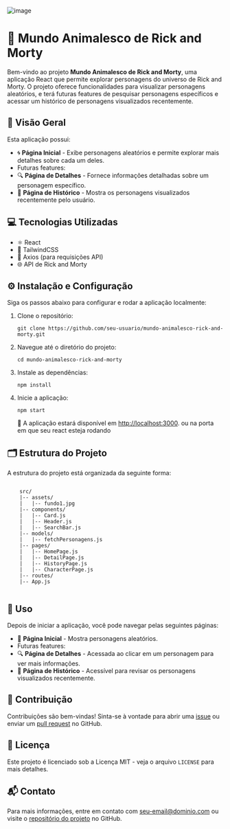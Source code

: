 ![image](https://github.com/JonasLProgramador/RICK-AND-MORTY-UNIVERSE/assets/172916273/52076439-8723-412f-9a8a-5155a198b96d)
<!DOCTYPE html>
<html lang="pt-BR">

</head>
<body>
    <h1>🌌 Mundo Animalesco de Rick and Morty</h1>
    <p>Bem-vindo ao projeto <strong>Mundo Animalesco de Rick and Morty</strong>, uma aplicação React que permite explorar personagens do universo de Rick and Morty. O projeto oferece funcionalidades para visualizar personagens aleatórios, e terá futuras features de pesquisar personagens específicos e acessar um histórico de personagens visualizados recentemente.</p>
    <h2>🧭 Visão Geral</h2>
    <p>Esta aplicação possui:</p>
    <ul>
        <li>🌀 <strong>Página Inicial</strong> - Exibe personagens aleatórios e permite explorar mais detalhes sobre cada um deles.</li>
     <li>Futuras features:</li>
      <li>🔍 <strong>Página de Detalhes</strong> - Fornece informações detalhadas sobre um personagem específico.</li>
        <li>📜 <strong>Página de Histórico</strong> - Mostra os personagens visualizados recentemente pelo usuário.</li>
    </ul>
    <h2>💻 Tecnologias Utilizadas</h2>
    <ul>
        <li>⚛️ React</li>
        <li>🎨 TailwindCSS</li>
        <li>🔗 Axios (para requisições API)</li>
        <li>🌐 API de Rick and Morty</li>
    </ul>
    <h2>⚙️ Instalação e Configuração</h2>
    <p>Siga os passos abaixo para configurar e rodar a aplicação localmente:</p>
    <ol>
        <li>Clone o repositório:</li>
        <pre><code>git clone https://github.com/seu-usuario/mundo-animalesco-rick-and-morty.git</code></pre>
        <li>Navegue até o diretório do projeto:</li>
        <pre><code>cd mundo-animalesco-rick-and-morty</code></pre>
        <li>Instale as dependências:</li>
        <pre><code>npm install</code></pre>
        <li>Inicie a aplicação:</li>
        <pre><code>npm start</code></pre>
        <p>🔗 A aplicação estará disponível em <a href="http://localhost:5173"  target="_blank">http://localhost:3000</a>. ou  na porta em que seu react esteja rodando</p>
    </ol>
    <h2>🗂️ Estrutura do Projeto</h2>
    <p>A estrutura do projeto está organizada da seguinte forma:</p>
    <pre><code>
    src/
    |-- assets/
    |   |-- fundo1.jpg
    |-- components/
    |   |-- Card.js
    |   |-- Header.js
    |   |-- SearchBar.js
    |-- models/
    |   |-- fetchPersonagens.js
    |-- pages/
    |   |-- HomePage.js
    |   |-- DetailPage.js
    |   |-- HistoryPage.js
    |   |-- CharacterPage.js
    |-- routes/
    |-- App.js
    </code></pre>
    <h2>🚀 Uso</h2>
    <p>Depois de iniciar a aplicação, você pode navegar pelas seguintes páginas:</p>
    <ul>
        <li>🌟 <strong>Página Inicial</strong> - Mostra personagens aleatórios.</li>
           <li>Futuras features:</li>
      <li>🔍 <strong>Página de Detalhes</strong> - Acessada ao clicar em um personagem para ver mais informações.</li>
        <li>📜 <strong>Página de Histórico</strong> - Acessível para revisar os personagens visualizados recentemente.</li>
    </ul>
    <h2>🤝 Contribuição</h2>
    <p>Contribuições são bem-vindas! Sinta-se à vontade para abrir uma <a href="https://github.com/seu-usuario/mundo-animalesco-rick-and-morty/issues" target="_blank">issue</a> ou enviar um <a href="https://github.com/seu-usuario/mundo-animalesco-rick-and-morty/pulls" target="_blank">pull request</a> no GitHub.</p>
    <h2>📜 Licença</h2>
    <p>Este projeto é licenciado sob a Licença MIT - veja o arquivo <code>LICENSE</code> para mais detalhes.</p>
    <h2>📬 Contato</h2>
    <p>Para mais informações, entre em contato com <a href="mailto:seu-email@dominio.com">seu-email@dominio.com</a> ou visite o <a href="https://github.com/seu-usuario/mundo-animalesco-rick-and-morty" target="_blank">repositório do projeto</a> no GitHub.</p>
</body>
</html>

